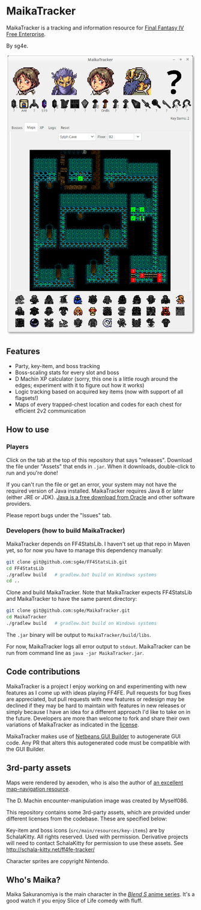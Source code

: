 # MaikaTracker

MaikaTracker is a tracking and information resource for [Final Fantasy IV Free Enterprise](http://ff4fe.com).

By sg4e.

![Screenshot of MaikaTracker](MaikaTracker-screenshot.png)

## Features

* Party, key-item, and boss tracking
* Boss-scaling stats for every slot and boss
* D Machin XP calculator (sorry, this one is a little rough around the edges; experiment with it to figure out how it works)
* Logic tracking based on acquired key items (now with support of all flagsets!)
* Maps of every trapped-chest location and codes for each chest for efficient 2v2 communication

## How to use

### Players

Click on the tab at the top of this repository that says "releases". Download the file under "Assets" that ends in `.jar`. When it downloads, double-click to run and you're done!

If you can't run the file or get an error, your system may not have the required version of Java installed. MaikaTracker requires Java 8 or later (either JRE or JDK). [Java is a free download from Oracle](https://www.oracle.com/technetwork/java/javase/downloads/index.html) and other software providers.

Please report bugs under the "Issues" tab.

### Developers (how to build MaikaTracker)

MaikaTracker depends on FF4StatsLib. I haven't set up that repo in Maven yet, so for now you have to manage this dependency manually:

```sh
git clone git@github.com:sg4e/FF4StatsLib.git
cd FF4StatsLib
./gradlew build   # gradlew.bat build on Windows systems
cd ..
```

Clone and build MaikaTracker. Note that MaikaTracker expects FF4StatsLib and MaikaTracker to have the same parent directory:

```sh
git clone git@github.com:sg4e/MaikaTracker.git
cd MaikaTracker
./gradlew build   # gradlew.bat build on Windows systems
```

The `.jar` binary will be output to `MaikaTracker/build/libs`.

For now, MaikaTracker logs all error output to `stdout`. MaikaTracker can be run from command line as `java -jar MaikaTracker.jar`.

## Code contributions

MaikaTracker is a project I enjoy working on and experimenting with new features as I come up with ideas playing FF4FE. Pull requests for bug fixes are appreciated, but pull requests with new features or redesign may be declined if they may be hard to maintain with features in new releases or simply because I have an idea for a different approach I'd like to take on in the future. Developers are more than welcome to fork and share their own variations of MaikaTracker as indicated in the [license](https://github.com/sg4e/MaikaTracker/blob/master/LICENSE.txt).

MaikaTracker makes use of [Netbeans GUI Builder](https://netbeans.org/kb/docs/java/quickstart-gui.html) to autogenerate GUI code. Any PR that alters this autogenerated code must be compatible with the GUI Builder. 

## 3rd-party assets

Maps were rendered by aexoden, who is also the author of [an excellent map-navigation resource](https://ff4kb.aexoden.com/tools/map-viewer/).

The D. Machin encounter-manipulation image was created by Myself086.

This repository contains some 3rd-party assets, which are provided under different licenses from the codebase. These are specified below:

Key-item and boss icons (`src/main/resources/key-items`) are by SchalaKitty. All rights reserved. Used with permission. Derivative projects will need to contact SchalaKitty for permission to use these assets. See http://schala-kitty.net/ff4fe-tracker/

Character sprites are copyright Nintendo.

## Who's Maika?

Maika Sakuranomiya is the main character in the [*Blend S* anime series](https://myanimelist.net/anime/34618/Blend_S). It's a good watch if you enjoy Slice of Life comedy with fluff.

